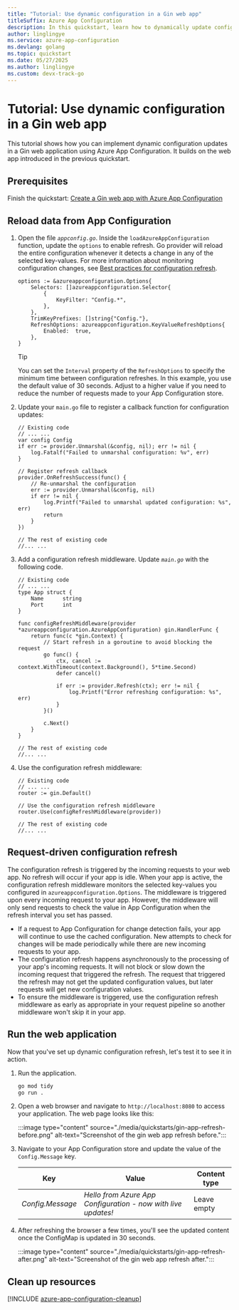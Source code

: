 ```yaml
---
title: "Tutorial: Use dynamic configuration in a Gin web app"
titleSuffix: Azure App Configuration
description: In this quickstart, learn how to dynamically update configuration data for Gin web applications
author: linglingye
ms.service: azure-app-configuration
ms.devlang: golang
ms.topic: quickstart
ms.date: 05/27/2025
ms.author: linglingye
ms.custom: devx-track-go
---
```


# Tutorial: Use dynamic configuration in a Gin web app

This tutorial shows how you can implement dynamic configuration updates in a Gin web application using Azure App Configuration. It builds on the web app introduced in the previous quickstart.

## Prerequisites

Finish the quickstart: [Create a Gin web app with Azure App Configuration](./quickstart-go-web-app.md)

## Reload data from App Configuration

1. Open the file *`appconfig.go`*. Inside the `loadAzureAppConfiguration` function, update the `options` to enable refresh. Go provider will reload the entire configuration whenever it detects a change in any of the selected key-values. For more information about monitoring configuration changes, see [Best practices for configuration refresh](./howto-best-practices.md#configuration-refresh).

    ```golang
    options := &azureappconfiguration.Options{
        Selectors: []azureappconfiguration.Selector{
            {
                KeyFilter: "Config.*",
            },
        },
        TrimKeyPrefixes: []string{"Config."},
        RefreshOptions: azureappconfiguration.KeyValueRefreshOptions{
            Enabled:  true,
        },
    }
    ```

    > [!TIP]
    > You can set the `Interval` property of the `RefreshOptions` to specify the minimum time between configuration refreshes. In this example, you use the default value of 30 seconds. Adjust to a higher value if you need to reduce the number of requests made to your App Configuration store.

1. Update your `main.go` file to register a callback function for configuration updates:

    ```golang
    // Existing code
    // ... ...
    var config Config
    if err := provider.Unmarshal(&config, nil); err != nil {
        log.Fatalf("Failed to unmarshal configuration: %v", err)
    }

    // Register refresh callback
    provider.OnRefreshSuccess(func() {
        // Re-unmarshal the configuration
        err := provider.Unmarshal(&config, nil)
        if err != nil {
            log.Printf("Failed to unmarshal updated configuration: %s", err)
            return
        }
    })

    // The rest of existing code
    //... ...
    ```

1. Add a configuration refresh middleware. Update *`main.go`* with the following code.

    ```golang
    // Existing code
    // ... ...
    type App struct {
        Name      string
        Port      int
    }

    func configRefreshMiddleware(provider *azureappconfiguration.AzureAppConfiguration) gin.HandlerFunc {
        return func(c *gin.Context) {
            // Start refresh in a goroutine to avoid blocking the request
            go func() {
                ctx, cancel := context.WithTimeout(context.Background(), 5*time.Second)
                defer cancel()

                if err := provider.Refresh(ctx); err != nil {
                    log.Printf("Error refreshing configuration: %s", err)
                }
            }()

            c.Next()
        }
    }

    // The rest of existing code
    //... ...
    ```

1. Use the configuration refresh middleware:

    ```golang
    // Existing code
    // ... ...
    router := gin.Default()

    // Use the configuration refresh middleware
    router.Use(configRefreshMiddleware(provider))

    // The rest of existing code
    //... ...
    ```

## Request-driven configuration refresh

The configuration refresh is triggered by the incoming requests to your web app. No refresh will occur if your app is idle. When your app is active, the configuration refresh middleware monitors the selected key-values you configured in `azureappconfiguration.Options`. The middleware is triggered upon every incoming request to your app. However, the middleware will only send requests to check the value in App Configuration when the refresh interval you set has passed.

- If a request to App Configuration for change detection fails, your app will continue to use the cached configuration. New attempts to check for changes will be made periodically while there are new incoming requests to your app.
- The configuration refresh happens asynchronously to the processing of your app's incoming requests. It will not block or slow down the incoming request that triggered the refresh. The request that triggered the refresh may not get the updated configuration values, but later requests will get new configuration values.
- To ensure the middleware is triggered, use the configuration refresh middleware as early as appropriate in your request pipeline so another middleware won't skip it in your app.

## Run the web application

Now that you've set up dynamic configuration refresh, let's test it to see it in action.

1. Run the application.

   ```bash
   go mod tidy
   go run .
   ```

2. Open a web browser and navigate to `http://localhost:8080` to access your application. The web page looks like this:

    :::image type="content" source="./media/quickstarts/gin-app-refresh-before.png" alt-text="Screenshot of the gin web app refresh before.":::

3. Navigate to your App Configuration store and update the value of the `Config.Message` key.

    | Key                    | Value                                  | Content type       |
    |------------------------|----------------------------------------|--------------------|
    | *Config.Message*       | *Hello from Azure App Configuration - now with live updates!*               | Leave empty        |

4. After refreshing the browser a few times, you'll see the updated content once the ConfigMap is updated in 30 seconds.

    :::image type="content" source="./media/quickstarts/gin-app-refresh-after.png" alt-text="Screenshot of the gin web app refresh after.":::


## Clean up resources

[!INCLUDE [azure-app-configuration-cleanup](../../includes/azure-app-configuration-cleanup.md)]

